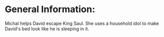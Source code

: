 # General Information:

Michal helps David escape King Saul. She uses a household idol to make David's bed look like he is sleeping in it.

